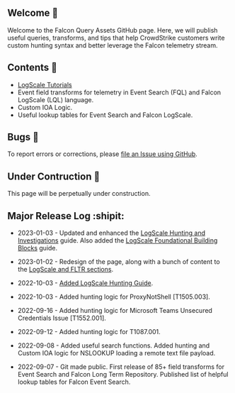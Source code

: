 ## Welcome :pineapple:	

Welcome to the Falcon Query Assets GitHub page. Here, we will publish useful queries, transforms, and tips that help CrowdStrike customers write custom hunting syntax and better leverage the Falcon telemetry stream. 

## Contents :bookmark_tabs:	

- [LogScale Tutorials](./LogScale-and-FLTR/Tutorials/)
- Event field transforms for telemetry in Event Search (FQL) and Falcon LogScale (LQL) language.
- Custom IOA Logic.
- Useful lookup tables for Event Search and Falcon LogScale.

## Bugs :lady_beetle:

To report errors or corrections, please [file an Issue using GitHub](https://github.com/CrowdStrike/falcon-query-assets/issues).

## Under Contruction :construction:

This page will be perpetually under construction.

## Major Release Log :shipit:

- 2023-01-03 - Updated and enhanced the [LogScale Hunting and Investigations](./LogScale-and-FLTR/Tutorials/Hunting-and-Investigations/) guide. Also added the [LogScale Foundational Building Blocks](./LogScale-and-FLTR/Tutorials/Foundational-Building-Blocks/) guide.  

- 2023-01-02 - Redesign of the page, along with a bunch of content to the [LogScale and FLTR sections](./LogScale-and-FLTR/).

- 2022-10-03 - [Added LogScale Hunting Guide](./LogScale-and-FLTR/Tutorials/Hunting-and-Investigations/).

- 2022-10-03 - Added hunting logic for ProxyNotShell [T1505.003].

- 2022-09-16 - Added hunting logic for Microsoft Teams Unsecured Credentials Issue [T1552.001].

- 2022-09-12 - Added hunting logic for T1087.001. 

- 2022-09-08 - Added useful search functions. Added hunting and Custom IOA logic for NSLOOKUP loading a remote text file payload. 

- 2022-09-07 - Git made public. First release of 85+ field transforms for Event Search and Falcon Long Term Repository. Published list of helpful lookup tables for Falcon Event Search. 
